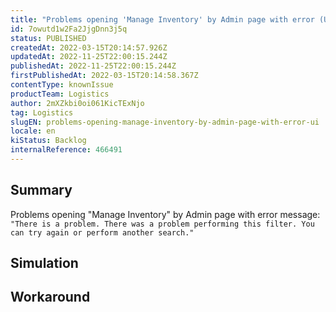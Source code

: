 ```yaml
---
title: "Problems opening 'Manage Inventory' by Admin page with error (UI)."
id: 7owutd1w2Fa2JjgDnn3j5q
status: PUBLISHED
createdAt: 2022-03-15T20:14:57.926Z
updatedAt: 2022-11-25T22:00:15.244Z
publishedAt: 2022-11-25T22:00:15.244Z
firstPublishedAt: 2022-03-15T20:14:58.367Z
contentType: knownIssue
productTeam: Logistics
author: 2mXZkbi0oi061KicTExNjo
tag: Logistics
slugEN: problems-opening-manage-inventory-by-admin-page-with-error-ui
locale: en
kiStatus: Backlog
internalReference: 466491
---
```


## Summary


Problems opening "Manage Inventory" by Admin page with error message:
`"There is a problem. There was a problem performing this filter. You can try again or perform another search."`




## Simulation



## Workaround




